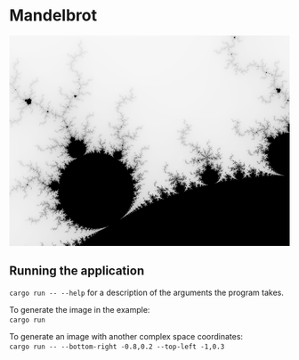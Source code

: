 # Mandelbrot

![](./fractal.png)

## Running the application

`cargo run -- --help` for a description of the arguments the program takes.

To generate the image in the example:  
`cargo run`

To generate an image with another complex space coordinates:  
`cargo run -- --bottom-right -0.8,0.2 --top-left -1,0.3`
